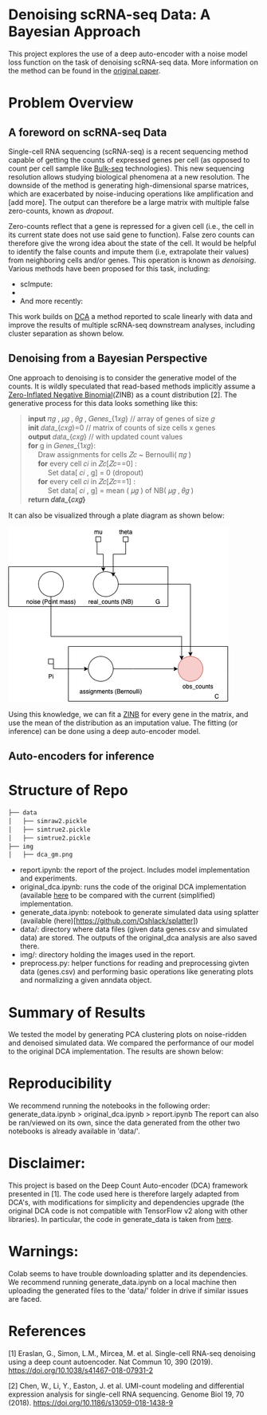 # Denoising scRNA-seq Data: A Bayesian Approach

This project explores the use of a deep auto-encoder with a noise model loss function on the task of denoising scRNA-seq data. More information on the method can be found in the [original paper](https://www.nature.com/articles/s41467-018-07931-2). 

# Problem Overview

## A foreword on scRNA-seq Data
Single-cell RNA sequencing (scRNA-seq) is a recent sequencing method capable of getting the counts of expressed genes per cell (as opposed to count per cell sample like [Bulk-seq]() technologies). This new sequencing resolution allows studying biological phenomena at a new resolution. The downside of the method is generating high-dimensional sparse matrices, which are exacerbated by noise-inducing operations like amplification and [add more]. The output can therefore be a large matrix with multiple false zero-counts, known as *dropout*. 

Zero-counts reflect that a gene is repressed for a given cell (i.e., the cell in its current state does not use said gene to function). False zero counts can therefore give the wrong idea about the state of the cell. It would be helpful to identify the false counts and impute them (i.e, extrapolate their values) from neighboring cells and/or genes. This operation is known as *denoising*. Various methods have been proposed for this task, including:
- scImpute:
- 
- And more recently:

This work builds on [DCA]() a method reported to scale linearly with data and improve the results of multiple  scRNA-seq downstream analyses, including cluster separation as shown below.


## Denoising from a Bayesian Perspective
One approach to denoising is to consider the generative model of the counts. It is wildly speculated that read-based methods implicitly assume a [Zero-Inflated Negative Binomial](https://en.wikipedia.org/wiki/Zero-inflated_model)(ZINB) as a count distribution [2]. The generative process for this data looks something like this:

> **input** 𝜋𝑔 ,  𝜇𝑔 ,  𝜃𝑔 ,  𝐺𝑒𝑛𝑒𝑠_{1𝑥𝑔}  // array of genes of size  𝑔   
> **init** 𝑑𝑎𝑡𝑎_{𝑐𝑥𝑔}=0  // matrix of counts of size cells x genes  
> **output** 𝑑𝑎𝑡𝑎_{𝑐𝑥𝑔}  // with updated count values  
> **for** g in  𝐺𝑒𝑛𝑒𝑠_{1𝑥𝑔}:  
> &nbsp;&nbsp;&nbsp;&nbsp; Draw assignments for cells  𝑍𝑐  ~ Bernoulli( 𝜋𝑔 )  
> &nbsp;&nbsp;&nbsp;&nbsp; **for** every cell  𝑐𝑖  in  𝑍𝑐[𝑍𝑐==0] :  
> &nbsp;&nbsp;&nbsp;&nbsp; &nbsp;&nbsp;&nbsp;&nbsp; Set data[ 𝑐𝑖 , g] = 0 (dropout)  
> &nbsp;&nbsp;&nbsp;&nbsp; **for** every cell  𝑐𝑖  in  𝑍𝑐[𝑍𝑐==1] :  
> &nbsp;&nbsp;&nbsp;&nbsp; &nbsp;&nbsp;&nbsp;&nbsp; Set data[ 𝑐𝑖 , g] = mean ( 𝜇𝑔 ) of NB( 𝜇𝑔 ,  𝜃𝑔 )  
> **return 𝑑𝑎𝑡𝑎_{𝑐𝑥𝑔}**  

It can also be visualized through a plate diagram as shown below:

![Plate diagram for DCA](https://github.com/NajwaLaabid/Denoising-sc-RNA-seq/blob/main/img/dca_gm.png "DCA GM")

Using this knowledge, we can fit a [ZINB](https://en.wikipedia.org/wiki/Zero-inflated_model) for every gene in the matrix, and use the mean of the distribution as an imputation value. The fitting (or inference) can be done using a deep auto-encoder model.

## Auto-encoders for inference

# Structure of Repo

```bash
├── data
│   ├── simraw2.pickle
│   ├── simtrue2.pickle
│   ├── simtrue2.pickle
├── img
│   ├── dca_gm.png

```
- report.ipynb: the report of the project. Includes model implementation and experiments.
- original_dca.ipynb: runs the code of the original DCA implementation (available [here](https://github.com/theislab/dca) to be compared with the current (simplified) implementation.
- generate_data.ipynb: notebook to generate simulated data using splatter (available (here)[https://github.com/Oshlack/splatter])
- data/: directory where data files (given data genes.csv and simulated data) are stored. The outputs of the original_dca analysis are also saved there.
- img/: directory holding the images used in the report.
- preprocess.py: helper functions for reading and preprocessing givten data (genes.csv) and performing basic operations like generating plots and normalizing a given anndata object.

# Summary of Results

We tested the model by generating PCA clustering plots on noise-ridden and denoised simulated data. We compared the performance of our model to the original DCA implementation. The results are shown below:


# Reproducibility

We recommend running the notebooks in the following order: generate_data.ipynb > original_dca.ipynb > report.ipynb
The report can also be ran/viewed on its own, since the data generated from the other two notebooks is already available in 'data/'.

# Disclaimer:
This project is based on the Deep Count Auto-encoder (DCA) framework presented in [1]. The code used here is therefore largely adapted from DCA's, with modifications for simplicity and dependencies upgrade (the original DCA code is not compatible with TensorFlow v2 along with other libraries). In particular, the code in generate_data is taken from [here](https://github.com/theislab/dca/blob/master/reproducibility/code/Figure2.ipynb).

# Warnings:
Colab seems to have trouble downloading splatter and its dependencies. We recommend running generate_data.ipynb on a local machine then uploading the generated files to the 'data/' folder in drive if similar issues are faced.

# References

[1] Eraslan, G., Simon, L.M., Mircea, M. et al. Single-cell RNA-seq denoising using a deep count autoencoder. Nat Commun 10, 390 (2019). https://doi.org/10.1038/s41467-018-07931-2

[2] Chen, W., Li, Y., Easton, J. et al. UMI-count modeling and differential expression analysis for single-cell RNA sequencing. Genome Biol 19, 70 (2018). https://doi.org/10.1186/s13059-018-1438-9

